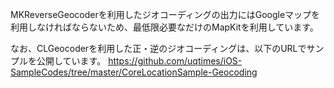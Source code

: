 MKReverseGeocoderを利用したジオコーディングの出力にはGoogleマップを利用しなければならないため、最低限必要なだけのMapKitを利用しています。

なお、CLGeocoderを利用した正・逆のジオコーディングは、以下のURLでサンプルを公開しています。
https://github.com/uqtimes/iOS-SampleCodes/tree/master/CoreLocationSample-Geocoding